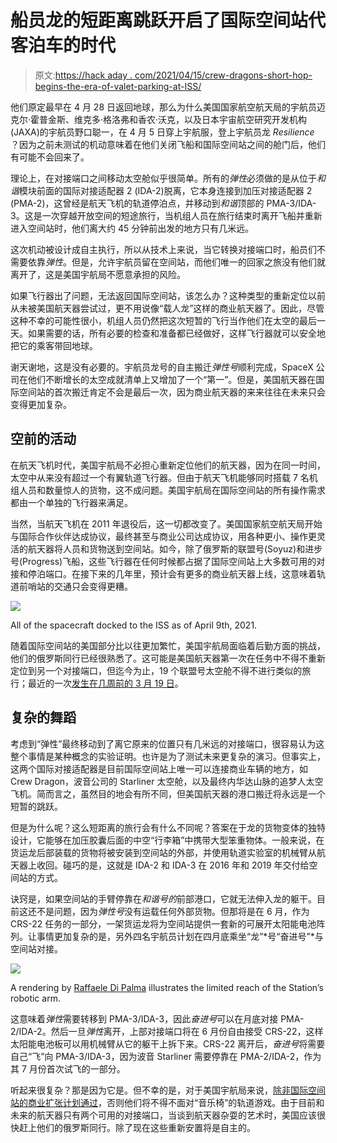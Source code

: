 # 船员龙的短距离跳跃开启了国际空间站代客泊车的时代

> 原文:[https://hack aday . com/2021/04/15/crew-dragons-short-hop-begins-the-era-of-valet-parking-at-ISS/](https://hackaday.com/2021/04/15/crew-dragons-short-hop-begins-the-era-of-valet-parking-at-the-iss/)

他们原定最早在 4 月 28 日返回地球，那么为什么美国国家航空航天局的宇航员迈克尔·霍普金斯、维克多·格洛弗和香农·沃克，以及日本宇宙航空研究开发机构(JAXA)的宇航员野口聪一，在 4 月 5 日穿上宇航服，登上宇航员龙 *Resilience* ？因为之前未测试的机动意味着在他们关闭飞船和国际空间站之间的舱门后，他们有可能不会回来了。

理论上，在对接端口之间移动太空舱似乎很简单。所有的*弹性*必须做的是从位于*和谐*模块前面的国际对接适配器 2 (IDA-2)脱离，它本身连接到加压对接适配器 2 (PMA-2)，这曾经是航天飞机的轨道停泊点，并移动到*和谐*顶部的 PMA-3/IDA-3。这是一次穿越开放空间的短途旅行，当机组人员在旅行结束时离开飞船并重新进入空间站时，他们离大约 45 分钟前出发的地方只有几米远。

这次机动被设计成自主执行，所以从技术上来说，当它转换对接端口时，船员们不需要依靠*弹性*。但是，允许宇航员留在空间站，而他们唯一的回家之旅没有他们就离开了，这是美国宇航局不愿意承担的风险。

如果飞行器出了问题，无法返回国际空间站，该怎么办？这种类型的重新定位以前从未被美国航天器尝试过，更不用说像“载人龙”这样的商业航天器了。因此，尽管这种不幸的可能性很小，机组人员仍然把这次短暂的飞行当作他们在太空的最后一天。如果需要的话，所有必要的检查和准备都已经做好，这样飞行器就可以安全地把它的乘客带回地球。

谢天谢地，这是没有必要的。宇航员龙号的自主搬迁*弹性号*顺利完成，SpaceX 公司在他们不断增长的太空成就清单上又增加了一个“第一”。但是，美国航天器在国际空间站的首次搬迁肯定不会是最后一次，因为商业航天器的来来往往在未来只会变得更加复杂。

## 空前的活动

在航天飞机时代，美国宇航局不必担心重新定位他们的航天器，因为在同一时间，太空中从来没有超过一个有翼轨道飞行器。但由于航天飞机能够同时搭载 7 名机组人员和数量惊人的货物，这不成问题。美国宇航局在国际空间站的所有操作需求都由一个单独的飞行器来满足。

当然，当航天飞机在 2011 年退役后，这一切都改变了。美国国家航空航天局开始与国际合作伙伴达成协议，最终甚至与商业公司达成协议，用各种更小、操作更灵活的航天器将人员和货物送到空间站。如今，除了俄罗斯的联盟号(Soyuz)和进步号(Progress)飞船，这些飞行器在任何时候都占据了国际空间站上大多数可用的对接和停泊端口。在接下来的几年里，预计会有更多的商业航天器上线，这意味着轨道前哨站的交通只会变得更糟。

[![](../Images/6a575c842fb6f9fc51e5e00721b2221e.png)](https://hackaday.com/wp-content/uploads/2021/04/issrelocation_dockedcraft.jpg)

All of the spacecraft docked to the ISS as of April 9th, 2021.

随着国际空间站的美国部分比以往更加繁忙，美国宇航局面临着后勤方面的挑战，他们的俄罗斯同行已经很熟悉了。这可能是美国航天器第一次在任务中不得不重新定位到另一个对接端口，但迄今为止，19 个联盟号太空舱不得不进行类似的旅行；最近的一次[发生在几周前的 3 月 19 日](https://blogs.nasa.gov/spacestation/2021/03/19/three-crewmates-complete-short-station-trip-in-soyuz-crew-ship/)。

## 复杂的舞蹈

考虑到“弹性”最终移动到了离它原来的位置只有几米远的对接端口，很容易认为这整个事情是某种概念的实验证明。也许是为了测试未来更复杂的演习。但事实上，这两个国际对接适配器是目前国际空间站上唯一可以连接商业车辆的地方，如 Crew Dragon，波音公司的 Starliner 太空舱，以及最终内华达山脉的追梦人太空飞机。简而言之，虽然目的地会有所不同，但美国航天器的港口搬迁将永远是一个短暂的跳跃。

但是为什么呢？这么短距离的旅行会有什么不同呢？答案在于龙的货物变体的独特设计，它能够在加压胶囊后面的中空“行李箱”中携带大型笨重物体。一般来说，在货运龙后部装载的货物将被安装到空间站的外部，并使用轨道实验室的机械臂从航天器上收回。碰巧的是，这就是 IDA-2 和 IDA-3 在 2016 年和 2019 年交付给空间站的方式。

诀窍是，如果空间站的手臂停靠在*和谐号的*前部港口，它就无法伸入龙的躯干。目前这还不是问题，因为*弹性号*没有运载任何外部货物。但那将是在 6 月，作为 CRS-22 任务的一部分，一架货运龙将为空间站提供一套新的可展开太阳能电池阵列。让事情更加复杂的是，另外四名宇航员计划在四月底乘坐“龙”*号“奋进号”*与空间站对接。

[![](../Images/877c3f8a51886f80e6d9ce4f03ce5882.png)](https://hackaday.com/wp-content/uploads/2021/04/issrelocation_arm.jpg)

A rendering by [Raffaele Di Palma](https://twitter.com/RaffaeleDiPalma/status/1378696846823018500) illustrates the limited reach of the Station’s robotic arm.

这意味着*弹性*需要转移到 PMA-3/IDA-3，因此*奋进号*可以在月底对接 PMA-2/IDA-2。然后一旦*弹性*离开，上部对接端口将在 6 月份自由接受 CRS-22，这样太阳能电池板可以用机械臂从它的躯干上拆下来。CRS-22 离开后，*奋进号*将需要自己“飞”向 PMA-3/IDA-3，因为波音 Starliner 需要停靠在 PMA-2/IDA-2，作为其 7 月份首次试飞的一部分。

听起来很复杂？那是因为它是。但不幸的是，对于美国宇航局来说，[除非国际空间站的商业扩张计划通过](https://hackaday.com/2020/03/03/expanding-and-eventually-replacing-the-international-space-station/)，否则他们将不得不面对“音乐椅”的轨道游戏。由于目前和未来的航天器只有两个可用的对接端口，当谈到航天器杂耍的艺术时，美国应该很快赶上他们的俄罗斯同行。除了现在这些重新安置将是自主的。